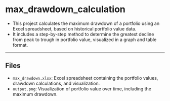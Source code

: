 # max_drawdown_calculation

- This project calculates the maximum drawdown of a portfolio using an Excel spreadsheet, based on historical portfolio value data.
- It includes a step-by-step method to determine the greatest decline from peak to trough in portfolio value, visualized in a graph and table format.

---

## Files
- `max_drawdown.xlsx`: Excel spreadsheet containing the portfolio values, drawdown calculations, and visualization.
- `output.png`: Visualization of portfolio value over time, including the maximum drawdown.
